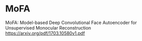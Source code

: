 # MoFA
MoFA: Model-based Deep Convolutional Face Autoencoder for Unsupervised Monocular Reconstruction https://arxiv.org/pdf/1703.10580v1.pdf
